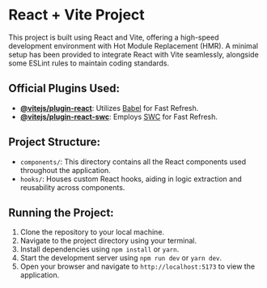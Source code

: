 # React + Vite Project

This project is built using React and Vite, offering a high-speed development environment with Hot Module Replacement (HMR). A minimal setup has been provided to integrate React with Vite seamlessly, alongside some ESLint rules to maintain coding standards.

## Official Plugins Used:

- **[@vitejs/plugin-react](https://github.com/vitejs/vite-plugin-react/blob/main/packages/plugin-react/README.md)**: Utilizes [Babel](https://babeljs.io/) for Fast Refresh.
- **[@vitejs/plugin-react-swc](https://github.com/vitejs/vite-plugin-react-swc)**: Employs [SWC](https://swc.rs/) for Fast Refresh.

## Project Structure:

- `components/`: This directory contains all the React components used throughout the application.
- `hooks/`: Houses custom React hooks, aiding in logic extraction and reusability across components.

## Running the Project:

1. Clone the repository to your local machine.
2. Navigate to the project directory using your terminal.
3. Install dependencies using `npm install` or `yarn`.
4. Start the development server using `npm run dev` or `yarn dev`.
5. Open your browser and navigate to `http://localhost:5173` to view the application.
